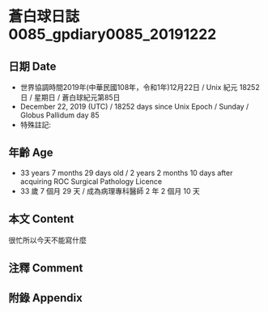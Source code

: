 [_metadata_:encoding]: - "utf-8"
[_metadata_:fileformat]: - "markdown"
[_metadata_:MIME_type]: - "text/plain"
[_metadata_:markdown_version]: - "commonmark version 0.29"
[_metadata_:markdown_spec]: - "https://spec.commonmark.org/0.29/"

# 蒼白球日誌0085_gpdiary0085_20191222 #

## 日期 Date ##

* 世界協調時間2019年(中華民國108年，令和1年)12月22日 / Unix 紀元 18252 日 / 星期日 / 蒼白球紀元第85日
* December 22, 2019 (UTC) / 18252 days since Unix Epoch / Sunday / Globus Pallidum day 85
* 特殊註記:

## 年齡 Age ##

* 33 years 7 months 29 days old / 2 years 2 months 10 days after acquiring ROC Surgical Pathology Licence
* 33 歲 7 個月 29 天 / 成為病理專科醫師 2 年 2 個月 10 天

## 本文 Content ##

很忙所以今天不能寫什麼

## 注釋 Comment ##

## 附錄 Appendix ##

